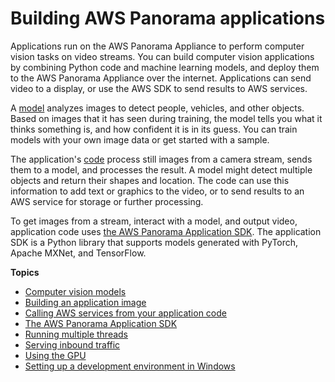 # Building AWS Panorama applications<a name="panorama-development"></a>

Applications run on the AWS Panorama Appliance to perform computer vision tasks on video streams\. You can build computer vision applications by combining Python code and machine learning models, and deploy them to the AWS Panorama Appliance over the internet\. Applications can send video to a display, or use the AWS SDK to send results to AWS services\.

A [model](applications-models.md) analyzes images to detect people, vehicles, and other objects\. Based on images that it has seen during training, the model tells you what it thinks something is, and how confident it is in its guess\. You can train models with your own image data or get started with a sample\.

The application's [code](gettingstarted-sample.md) process still images from a camera stream, sends them to a model, and processes the result\. A model might detect multiple objects and return their shapes and location\. The code can use this information to add text or graphics to the video, or to send results to an AWS service for storage or further processing\.

To get images from a stream, interact with a model, and output video, application code uses [the AWS Panorama Application SDK](applications-panoramasdk.md)\. The application SDK is a Python library that supports models generated with PyTorch, Apache MXNet, and TensorFlow\.

**Topics**
+ [Computer vision models](applications-models.md)
+ [Building an application image](applications-image.md)
+ [Calling AWS services from your application code](applications-awssdk.md)
+ [The AWS Panorama Application SDK](applications-panoramasdk.md)
+ [Running multiple threads](applications-threading.md)
+ [Serving inbound traffic](applications-ports.md)
+ [Using the GPU](applications-gpuaccess.md)
+ [Setting up a development environment in Windows](applications-devenvwindows.md)